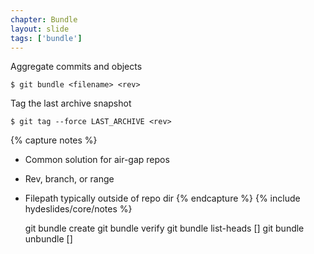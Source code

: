 ```yaml
---
chapter: Bundle
layout: slide
tags: ['bundle']
---
```


Aggregate commits and objects

	$ git bundle <filename> <rev>

Tag the last archive snapshot

	$ git tag --force LAST_ARCHIVE <rev>


{% capture notes %}
* Common solution for air-gap repos
* Rev, branch, or range
* Filepath typically outside of repo dir
{% endcapture %}
{% include hydeslides/core/notes %}

	git bundle create <file> <git-rev-list-args>
	git bundle verify <file>
	git bundle list-heads <file> [<rev>]
	git bundle unbundle <file> [<rev>]

